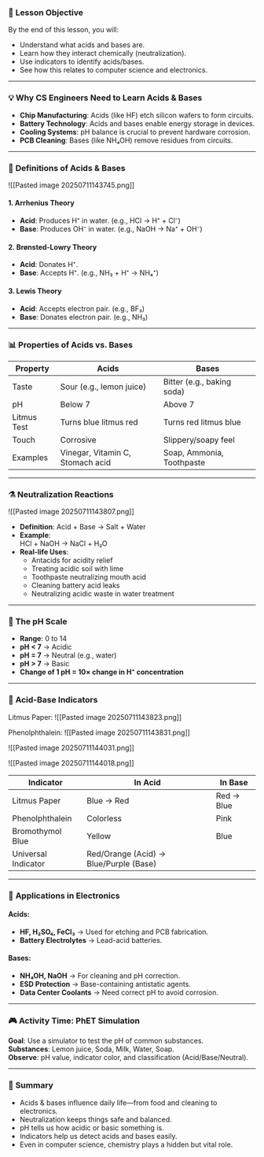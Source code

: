 ### 🌟 **Lesson Objective**

By the end of this lesson, you will:

- Understand what acids and bases are.
- Learn how they interact chemically (neutralization).
- Use indicators to identify acids/bases.
- See how this relates to computer science and electronics.

---

### 💡 **Why CS Engineers Need to Learn Acids & Bases**

- **Chip Manufacturing**: Acids (like HF) etch silicon wafers to form circuits.
- **Battery Technology**: Acids and bases enable energy storage in devices.
- **Cooling Systems**: pH balance is crucial to prevent hardware corrosion.
- **PCB Cleaning**: Bases (like NH₄OH) remove residues from circuits.

---

### 🧪 **Definitions of Acids & Bases**

![[Pasted image 20250711143745.png]]

#### 1. **Arrhenius Theory**

- **Acid**: Produces H⁺ in water. (e.g., HCl → H⁺ + Cl⁻)
- **Base**: Produces OH⁻ in water. (e.g., NaOH → Na⁺ + OH⁻)

#### 2. **Brønsted-Lowry Theory**

- **Acid**: Donates H⁺.
- **Base**: Accepts H⁺. (e.g., NH₃ + H⁺ → NH₄⁺)

#### 3. **Lewis Theory**

- **Acid**: Accepts electron pair. (e.g., BF₃)
- **Base**: Donates electron pair. (e.g., NH₃)

---

### 📊 **Properties of Acids vs. Bases**

|Property|Acids|Bases|
|---|---|---|
|Taste|Sour (e.g., lemon juice)|Bitter (e.g., baking soda)|
|pH|Below 7|Above 7|
|Litmus Test|Turns blue litmus red|Turns red litmus blue|
|Touch|Corrosive|Slippery/soapy feel|
|Examples|Vinegar, Vitamin C, Stomach acid|Soap, Ammonia, Toothpaste|

---

### ⚗️ **Neutralization Reactions**

![[Pasted image 20250711143807.png]]

- **Definition**: Acid + Base → Salt + Water
- **Example**:  
    HCl + NaOH → NaCl + H₂O
- **Real-life Uses**:
    - Antacids for acidity relief
    - Treating acidic soil with lime
    - Toothpaste neutralizing mouth acid
    - Cleaning battery acid leaks
    - Neutralizing acidic waste in water treatment

---

### 📏 **The pH Scale**

- **Range**: 0 to 14
- **pH < 7** → Acidic
- **pH = 7** → Neutral (e.g., water)
- **pH > 7** → Basic
- **Change of 1 pH = 10× change in H⁺ concentration**

---

### 🧪 **Acid-Base Indicators**

Litmus Paper:
![[Pasted image 20250711143823.png]]

Phenolphthalein:
![[Pasted image 20250711143831.png]]


![[Pasted image 20250711144031.png]]

![[Pasted image 20250711144018.png]]

| Indicator           | In Acid                                | In Base    |
| ------------------- | -------------------------------------- | ---------- |
| Litmus Paper        | Blue → Red                             | Red → Blue |
| Phenolphthalein     | Colorless                              | Pink       |
| Bromothymol Blue    | Yellow                                 | Blue       |
| Universal Indicator | Red/Orange (Acid) → Blue/Purple (Base) |            |

---

### 🧰 **Applications in Electronics**

#### Acids:

- **HF, H₂SO₄, FeCl₃** → Used for etching and PCB fabrication.
- **Battery Electrolytes** → Lead-acid batteries.

#### Bases:

- **NH₄OH, NaOH** → For cleaning and pH correction.
- **ESD Protection** → Base-containing antistatic agents.
- **Data Center Coolants** → Need correct pH to avoid corrosion.

---

### 🎮 **Activity Time: PhET Simulation**

**Goal**: Use a simulator to test the pH of common substances.  
**Substances**: Lemon juice, Soda, Milk, Water, Soap.  
**Observe**: pH value, indicator color, and classification (Acid/Base/Neutral).

---

### 🧠 **Summary**

- Acids & bases influence daily life—from food and cleaning to electronics.
- Neutralization keeps things safe and balanced.
- pH tells us how acidic or basic something is.
- Indicators help us detect acids and bases easily.
- Even in computer science, chemistry plays a hidden but vital role.
